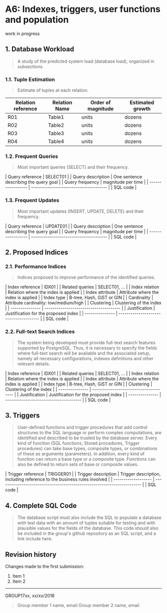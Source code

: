 # A6: Indexes, triggers, user functions and population
 
work in progress
 
## 1. Database Workload
 
> A study of the predicted system load (database load), organized in subsections.
 
### 1.1. Tuple Estimation
 
> Estimate of tuples at each relation.
 
 
| Relation reference | Relation Name | Order of magnitude        | Estimated growth |
| ------------------ | ------------- | ------------------------- | ---------------- |
| R01                | Table1        | units|dozens|hundreds|etc | order per time   |
| R02                | Table2        | units|dozens|hundreds|etc | dozens per month |
| R03                | Table3        | units|dozens|hundreds|etc | hundreds per day |
| R04                | Table4        | units|dozens|hundreds|etc | no growth        |
 
 
### 1.2. Frequent Queries
 
> Most important queries (SELECT) and their frequency.
 
| Query reference   | SELECT01                               |
| Query description | One sentence describing the query goal |
| Query frequency   | magnitude per time                     |
| ----------------- | -------------------------------------- |
| SQL code                                                   |
 
 
### 1.3. Frequent Updates
 
> Most important updates (INSERT, UPDATE, DELETE) and their frequency.
 
| Query reference   | UPDATE01                               |
| Query description | One sentence describing the query goal |
| Query frequency   | magnitude per time                     |
| ----------------- | -------------------------------------- |
| SQL code                                                   |
 
 
## 2. Proposed Indices
 
### 2.1. Performance Indices
 
> Indices proposed to improve performance of the identified queries.
 
| Index reference | IDX01                                  |
| Related queries | SELECT01, ...                          |
| Index relation  | Relation where the index is applied    |
| Index attribute | Attribute where the index is applied   |
| Index type      | B-tree, Hash, GiST or GIN              |
| Cardinality     | Attribute cardinality: low/medium/high |
| Clustering      | Clustering of the index                |
| --------------- | -------------------------------------- |
| Justification   | Justification for the proposed index   |
| --------------- | -------------------------------------- |
| SQL code                                                 |
 
 
### 2.2. Full-text Search Indices 
 
> The system being developed must provide full-text search features supported by PostgreSQL. Thus, it is necessary to specify the fields where full-text search will be available and the associated setup, namely all necessary configurations, indexes definitions and other relevant details.
 
| Index reference | IDX01                                  |
| Related queries | SELECT01, ...                          |
| Index relation  | Relation where the index is applied    |
| Index attribute | Attribute where the index is applied   |
| Index type      | B-tree, Hash, GiST or GIN              |
| Clustering      | Clustering of the index                |
| --------------- | -------------------------------------- |
| Justification   | Justification for the proposed index   |
| --------------- | -------------------------------------- |
| SQL code                                                 |
 
 
## 3. Triggers
 
> User-defined functions and trigger procedures that add control structures to the SQL language or perform complex computations, are identified and described to be trusted by the database server. Every kind of function (SQL functions, Stored procedures, Trigger procedures) can take base types, composite types, or combinations of these as arguments (parameters). In addition, every kind of function can return a base type or a composite type. Functions can also be defined to return sets of base or composite values.
 
| Trigger reference   | TRIGGER01                                                               |
| Trigger description | Trigger description, including reference to the business rules involved |
| ------------------- | ----------------------------------------------------------------------- |
| SQL code                                                                                      |
 
 
## 4. Complete SQL Code
 
> The database script must also include the SQL to populate a database with test data with an amount of tuples suitable for testing and with plausible values for the fields of the database.
> This code should also be included in the group's github repository as an SQL script, and a link include here.
 
 
## Revision history
 
Changes made to the first submission:
1. Item 1
1. Item 2
 
***
 
GROUP17xx, xx/xx/2018
 
> Group member 1 name, email
> Group member 2 name, email